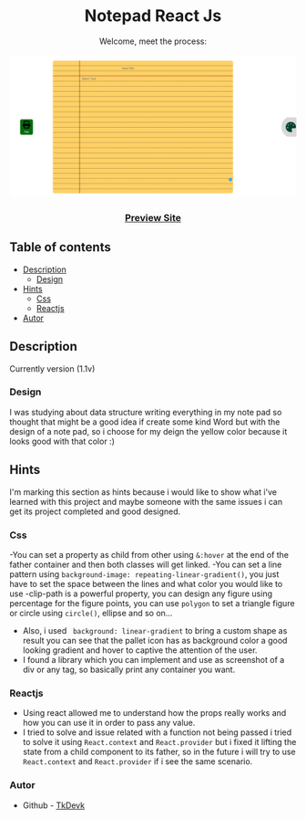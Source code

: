 <h1 align="center">Notepad React Js</h1>

<div  align="center">
   Welcome, meet the process:
</div>
<br>
<div align="center">
<img src="public/landing.PNG"></img>
  <h3>
    <a href="http://notepaddevk.s3-website-us-east-1.amazonaws.com/">
      Preview Site
    </a>
  </h3>
</div> 

## Table of contents

- [Description](#description)
  - [Design](#design)
- [Hints](#hints)
  - [Css](#css)
  - [Reactjs](#reactjs)
- [Autor](#autor)

## Description

Currently version (1.1v)

### Design

I was studying about data structure writing everything in my note pad so thought that might be a good idea if create some kind Word but with the design of a note pad, so i choose for my deign the yellow color because it looks good with that color :)

## Hints
I'm marking this section as hints because i would like to show what i've learned with this project and maybe someone with the same issues i can get its project completed and good designed.
### Css
-You can set a property as child from other using `&:hover` at the end of the father container and then both classes will get linked.
-You can set a line pattern using `background-image: repeating-linear-gradient()`, you just have to set the space between the lines and what color you would like to use 
-clip-path is a powerful property, you can design any figure using percentage for the figure points, you can use `polygon` to set a triangle figure or circle using `circle()`, ellipse and so on...
- Also, i used ` background: linear-gradient` to bring a custom shape as result you can see that the pallet icon has as background color a good looking gradient and hover to captive the attention of the user.
- I found a library which you can implement and use as screenshot of a div or any tag, so basically print any container you want.

### Reactjs

- Using react allowed me to understand how the props really works and how you can use it in order to pass any value.
- I tried to solve and issue related with a function not being passed i tried to solve it using `React.context` and `React.provider` but i fixed it lifting the state from a child component to its father, so in the future i will try to use `React.context` and `React.provider` if i see the same scenario. 


### Autor

- Github - [TkDevk](https://github.com/TkDevk)
